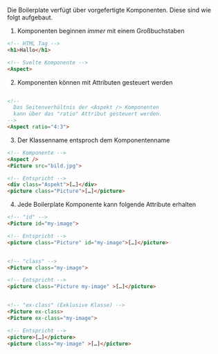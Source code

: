 Die Boilerplate verfügt über vorgefertigte Komponenten. Diese sind wie folgt aufgebaut.

1. Komponenten beginnen _immer_ mit einem Großbuchstaben

```HTML
<!-- HTML Tag -->
<h1>Hallo</h1>

<!-- Svelte Komponente -->
<Aspect>
```

2. Komponenten können mit Attributen gesteuert werden

```HTML

<!--
  Das Seitenverhältnis der <Aspekt /> Komponenten
  kann über das "ratio" Attribut gesteuert werden.
-->
<Aspect ratio="4:3">
```

3. Der Klassenname entsproch dem Komponentenname

```HTML
<!-- Komponente -->
<Aspect />
<Picture src="bild.jpg">

<!-- Entspricht -->
<div class="Aspekt">[…]</div>
<picture class="Picture">[…]</picture>
```

4. Jede Boilerplate Komponente kann folgende Attribute erhalten

```HTML
<!-- "id" -->
<Picture id="my-image">

<!-- Entspricht -->
<picture class="Picture" id="my-image">[…]</picture>


<!-- "class" -->
<Picture class="my-image">

<!-- Entspricht -->
<picture class="Picture my-image" >[…]</picture>


<!-- "ex-class" (Exklusive Klasse) -->
<Picture ex-class>
<Picture ex-class="my-image">

<!-- Entspricht -->
<picture>[…]</picture>
<picture class="my-image" >[…]</picture>
```
